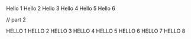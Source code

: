 ​Hello 1
 Hello 2
 Hello 3
 Hello 4
 Hello 5
 Hello 6
 
 // part 2
 
 HELLO 1
 HELLO 2
 HELLO 3
 HELLO 4
 HELLO 5
 HELLO 6
 HELLO 7
 HELLO 8
